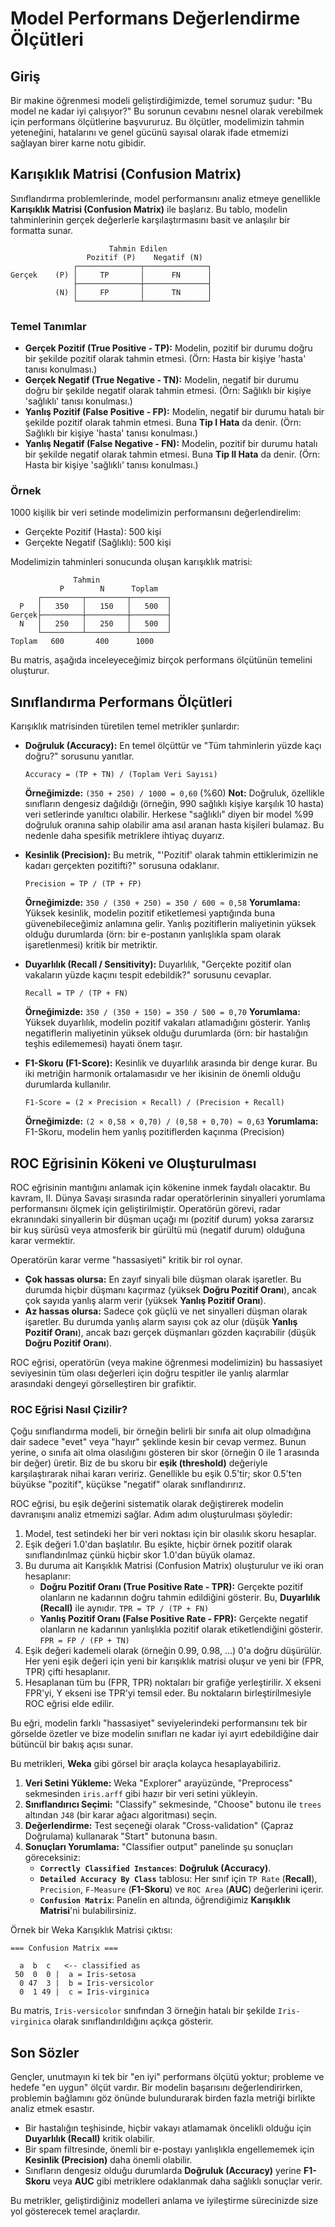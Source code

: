 # Model Performans Değerlendirme Ölçütleri

## Giriş

Bir makine öğrenmesi modeli geliştirdiğimizde, temel sorumuz şudur: "Bu model ne kadar iyi çalışıyor?" Bu sorunun cevabını nesnel olarak verebilmek için performans ölçütlerine başvururuz. Bu ölçütler, modelimizin tahmin yeteneğini, hatalarını ve genel gücünü sayısal olarak ifade etmemizi sağlayan birer karne notu gibidir.

## Karışıklık Matrisi (Confusion Matrix)

Sınıflandırma problemlerinde, model performansını analiz etmeye genellikle **Karışıklık Matrisi (Confusion Matrix)** ile başlarız. Bu tablo, modelin tahminlerinin gerçek değerlerle karşılaştırmasını basit ve anlaşılır bir formatta sunar.

```
                      Tahmin Edilen
                 Pozitif (P)    Negatif (N)
              ┌──────────────┬──────────────┐
Gerçek    (P) │     TP       │      FN      │
              ├──────────────┼──────────────┤
          (N) │     FP       │      TN      │
              └──────────────┴──────────────┘
```

### Temel Tanımlar

*   **Gerçek Pozitif (True Positive - TP):** Modelin, pozitif bir durumu doğru bir şekilde pozitif olarak tahmin etmesi. (Örn: Hasta bir kişiye 'hasta' tanısı konulması.)
*   **Gerçek Negatif (True Negative - TN):** Modelin, negatif bir durumu doğru bir şekilde negatif olarak tahmin etmesi. (Örn: Sağlıklı bir kişiye 'sağlıklı' tanısı konulması.)
*   **Yanlış Pozitif (False Positive - FP):** Modelin, negatif bir durumu hatalı bir şekilde pozitif olarak tahmin etmesi. Buna **Tip I Hata** da denir. (Örn: Sağlıklı bir kişiye 'hasta' tanısı konulması.)
*   **Yanlış Negatif (False Negative - FN):** Modelin, pozitif bir durumu hatalı bir şekilde negatif olarak tahmin etmesi. Buna **Tip II Hata** da denir. (Örn: Hasta bir kişiye 'sağlıklı' tanısı konulması.)

### Örnek

1000 kişilik bir veri setinde modelimizin performansını değerlendirelim:
*   Gerçekte Pozitif (Hasta): 500 kişi
*   Gerçekte Negatif (Sağlıklı): 500 kişi

Modelimizin tahminleri sonucunda oluşan karışıklık matrisi:

```
              Tahmin
           P        N      Toplam
      ┌─────────┬─────────┬────────┐
  P   │   350   │   150   │   500  │
Gerçek├─────────┼─────────┼────────┤
  N   │   250   │   250   │   500  │
      └─────────┴─────────┴────────┘
Toplam   600       400      1000
```
Bu matris, aşağıda inceleyeceğimiz birçok performans ölçütünün temelini oluşturur.

## Sınıflandırma Performans Ölçütleri

Karışıklık matrisinden türetilen temel metrikler şunlardır:

*   **Doğruluk (Accuracy):** En temel ölçüttür ve "Tüm tahminlerin yüzde kaçı doğru?" sorusunu yanıtlar.
    ```
    Accuracy = (TP + TN) / (Toplam Veri Sayısı)
    ```
    **Örneğimizde:** `(350 + 250) / 1000 = 0,60` (%60)
    **Not:** Doğruluk, özellikle sınıfların dengesiz dağıldığı (örneğin, 990 sağlıklı kişiye karşılık 10 hasta) veri setlerinde yanıltıcı olabilir. Herkese "sağlıklı" diyen bir model %99 doğruluk oranına sahip olabilir ama asıl aranan hasta kişileri bulamaz. Bu nedenle daha spesifik metriklere ihtiyaç duyarız.

*   **Kesinlik (Precision):** Bu metrik, "'Pozitif' olarak tahmin ettiklerimizin ne kadarı gerçekten pozitifti?" sorusuna odaklanır.
    ```
    Precision = TP / (TP + FP)
    ```
    **Örneğimizde:** `350 / (350 + 250) = 350 / 600 ≈ 0,58`
    **Yorumlama:** Yüksek kesinlik, modelin pozitif etiketlemesi yaptığında buna güvenebileceğimiz anlamına gelir. Yanlış pozitiflerin maliyetinin yüksek olduğu durumlarda (örn: bir e-postanın yanlışlıkla spam olarak işaretlenmesi) kritik bir metriktir.

*   **Duyarlılık (Recall / Sensitivity):** Duyarlılık, "Gerçekte pozitif olan vakaların yüzde kaçını tespit edebildik?" sorusunu cevaplar.
    ```
    Recall = TP / (TP + FN)
    ```
    **Örneğimizde:** `350 / (350 + 150) = 350 / 500 = 0,70`
    **Yorumlama:** Yüksek duyarlılık, modelin pozitif vakaları atlamadığını gösterir. Yanlış negatiflerin maliyetinin yüksek olduğu durumlarda (örn: bir hastalığın teşhis edilememesi) hayati önem taşır.

*   **F1-Skoru (F1-Score):** Kesinlik ve duyarlılık arasında bir denge kurar. Bu iki metriğin harmonik ortalamasıdır ve her ikisinin de önemli olduğu durumlarda kullanılır.
    ```
    F1-Score = (2 × Precision × Recall) / (Precision + Recall)
    ```
    **Örneğimizde:** `(2 × 0,58 × 0,70) / (0,58 + 0,70) ≈ 0,63`
    **Yorumlama:** F1-Skoru, modelin hem yanlış pozitiflerden kaçınma (Precision)

## ROC Eğrisinin Kökeni ve Oluşturulması

ROC eğrisinin mantığını anlamak için kökenine inmek faydalı olacaktır. Bu kavram, II. Dünya Savaşı sırasında radar operatörlerinin sinyalleri yorumlama performansını ölçmek için geliştirilmiştir. Operatörün görevi, radar ekranındaki sinyallerin bir düşman uçağı mı (pozitif durum) yoksa zararsız bir kuş sürüsü veya atmosferik bir gürültü mü (negatif durum) olduğuna karar vermektir.

Operatörün karar verme "hassasiyeti" kritik bir rol oynar.
*   **Çok hassas olursa:** En zayıf sinyali bile düşman olarak işaretler. Bu durumda hiçbir düşmanı kaçırmaz (yüksek **Doğru Pozitif Oranı**), ancak çok sayıda yanlış alarm verir (yüksek **Yanlış Pozitif Oranı**).
*   **Az hassas olursa:** Sadece çok güçlü ve net sinyalleri düşman olarak işaretler. Bu durumda yanlış alarm sayısı çok az olur (düşük **Yanlış Pozitif Oranı**), ancak bazı gerçek düşmanları gözden kaçırabilir (düşük **Doğru Pozitif Oranı**).

ROC eğrisi, operatörün (veya makine öğrenmesi modelimizin) bu hassasiyet seviyesinin tüm olası değerleri için doğru tespitler ile yanlış alarmlar arasındaki dengeyi görselleştiren bir grafiktir.

### ROC Eğrisi Nasıl Çizilir?

Çoğu sınıflandırma modeli, bir örneğin belirli bir sınıfa ait olup olmadığına dair sadece "evet" veya "hayır" şeklinde kesin bir cevap vermez. Bunun yerine, o sınıfa ait olma olasılığını gösteren bir skor (örneğin 0 ile 1 arasında bir değer) üretir. Biz de bu skoru bir **eşik (threshold)** değeriyle karşılaştırarak nihai kararı veririz. Genellikle bu eşik 0.5'tir; skor 0.5'ten büyükse "pozitif", küçükse "negatif" olarak sınıflandırırız.

ROC eğrisi, bu eşik değerini sistematik olarak değiştirerek modelin davranışını analiz etmemizi sağlar. Adım adım oluşturulması şöyledir:

1.  Model, test setindeki her bir veri noktası için bir olasılık skoru hesaplar.
2.  Eşik değeri 1.0'dan başlatılır. Bu eşikte, hiçbir örnek pozitif olarak sınıflandırılmaz çünkü hiçbir skor 1.0'dan büyük olamaz.
3.  Bu duruma ait Karışıklık Matrisi (Confusion Matrix) oluşturulur ve iki oran hesaplanır:
    *   **Doğru Pozitif Oranı (True Positive Rate - TPR):** Gerçekte pozitif olanların ne kadarının doğru tahmin edildiğini gösterir. Bu, **Duyarlılık (Recall)** ile aynıdır. `TPR = TP / (TP + FN)`
    *   **Yanlış Pozitif Oranı (False Positive Rate - FPR):** Gerçekte negatif olanların ne kadarının yanlışlıkla pozitif olarak etiketlendiğini gösterir. `FPR = FP / (FP + TN)`
4.  Eşik değeri kademeli olarak (örneğin 0.99, 0.98, ...) 0'a doğru düşürülür. Her yeni eşik değeri için yeni bir karışıklık matrisi oluşur ve yeni bir (FPR, TPR) çifti hesaplanır.
5.  Hesaplanan tüm bu (FPR, TPR) noktaları bir grafiğe yerleştirilir. X ekseni FPR'yi, Y ekseni ise TPR'yi temsil eder. Bu noktaların birleştirilmesiyle ROC eğrisi elde edilir.

Bu eğri, modelin farklı "hassasiyet" seviyelerindeki performansını tek bir görselde özetler ve bize modelin sınıfları ne kadar iyi ayırt edebildiğine dair bütüncül bir bakış açısı sunar.

Bu metrikleri, **Weka** gibi görsel bir araçla kolayca hesaplayabiliriz.

1.  **Veri Setini Yükleme:** Weka "Explorer" arayüzünde, "Preprocess" sekmesinden `iris.arff` gibi hazır bir veri setini yükleyin.
2.  **Sınıflandırıcı Seçimi:** "Classify" sekmesinde, "Choose" butonu ile `trees` altından `J48` (bir karar ağacı algoritması) seçin.
3.  **Değerlendirme:** Test seçeneği olarak "Cross-validation" (Çapraz Doğrulama) kullanarak "Start" butonuna basın.
4.  **Sonuçları Yorumlama:** "Classifier output" panelinde şu sonuçları göreceksiniz:
    *   **`Correctly Classified Instances`**: **Doğruluk (Accuracy)**.
    *   **`Detailed Accuracy By Class`** tablosu: Her sınıf için `TP Rate` (**Recall**), `Precision`, `F-Measure` (**F1-Skoru**) ve `ROC Area` (**AUC**) değerlerini içerir.
    *   **`Confusion Matrix`**: Panelin en altında, öğrendiğimiz **Karışıklık Matrisi**'ni bulabilirsiniz.

Örnek bir Weka Karışıklık Matrisi çıktısı:
```
=== Confusion Matrix ===

  a  b  c   <-- classified as
 50  0  0 |  a = Iris-setosa
  0 47  3 |  b = Iris-versicolor
  0  1 49 |  c = Iris-virginica
```
Bu matris, `Iris-versicolor` sınıfından 3 örneğin hatalı bir şekilde `Iris-virginica` olarak sınıflandırıldığını açıkça gösterir.

## Son Sözler

Gençler, unutmayın ki tek bir "en iyi" performans ölçütü yoktur; probleme ve hedefe "en uygun" ölçüt vardır. Bir modelin başarısını değerlendirirken, problemin bağlamını göz önünde bulundurarak birden fazla metriği birlikte analiz etmek esastır.

*   Bir hastalığın teşhisinde, hiçbir vakayı atlamamak öncelikli olduğu için **Duyarlılık (Recall)** kritik olabilir.
*   Bir spam filtresinde, önemli bir e-postayı yanlışlıkla engellememek için **Kesinlik (Precision)** daha önemli olabilir.
*   Sınıfların dengesiz olduğu durumlarda **Doğruluk (Accuracy)** yerine **F1-Skoru** veya **AUC** gibi metriklere odaklanmak daha sağlıklı sonuçlar verir.

Bu metrikler, geliştirdiğiniz modelleri anlama ve iyileştirme sürecinizde size yol gösterecek temel araçlardır.
